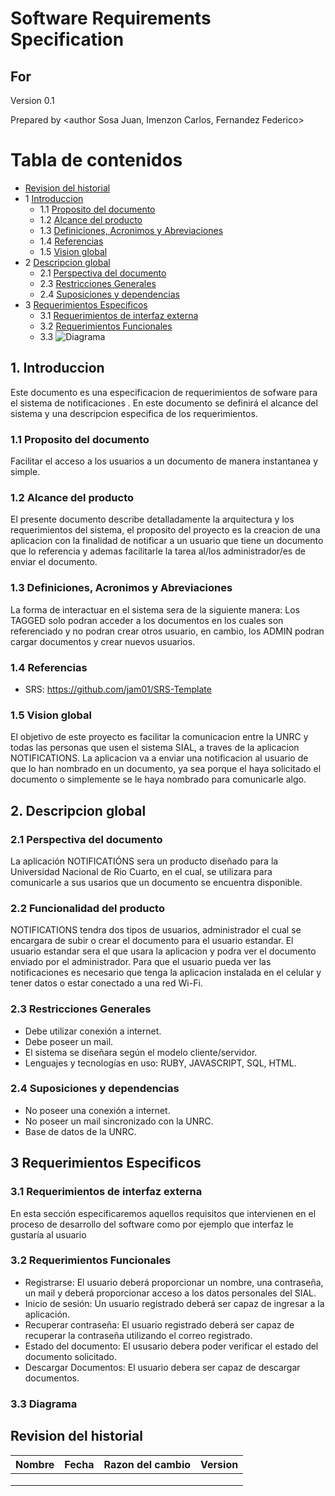 # Software Requirements Specification
## For <notifications>

Version 0.1

Prepared by <author Sosa Juan, Imenzon Carlos, Fernandez Federico>

<organization>  
	
<date created> 

Tabla de contenidos
=================
* [Revision del historial](#revision-del-historial)
* 1 [Introduccion](#1-introduccion)
  * 1.1 [Proposito del documento](#11-Proposito-del-documento)
  * 1.2 [Alcance del producto](#12-Alcance-del-producto)
  * 1.3 [Definiciones, Acronimos y Abreviaciones](#13-definiciones-acronimos-y-abreviaciones)
  * 1.4 [Referencias](#14-referencias) 
  * 1.5 [Vision global](#15-vision-global)
* 2 [Descripcion global](#2-descripcion-global)
  * 2.1 [Perspectiva del documento](#21-perspectiva-del-producto)
  * 2.3 [Restricciones Generales](#23-restricciones-generales)
  * 2.4 [Suposiciones y dependencias](#24-suposiciones-y-dependencias)
* 3 [Requerimientos Especificos](#3-requerimientos-especificos) 
  * 3.1 [Requerimientos de interfaz externa](#31-requerimientos-de-interfaz-externa)
  * 3.2 [Requerimientos Funcionales](#32-requerimientos-Funcionales)
  * 3.3 ![Diagrama](/home/juanse/Imágenes/DD.png)





## 1. Introduccion
Este documento es una especificacion de requerimientos de sofware para el sistema de notificaciones . En este documento se definirá el alcance del sistema y una descripcion especifica de los requerimientos.

### 1.1 Proposito del documento
Facilitar el acceso a los usuarios a un documento de manera instantanea y simple.

### 1.2 Alcance del producto
El presente documento describe detalladamente la arquitectura y los requerimientos del sistema, el proposito del proyecto es la creacion de una aplicacion con la finalidad de notificar a un usuario que tiene un documento que lo referencia y
ademas facilitarle la tarea al/los administrador/es de enviar el documento.

### 1.3 Definiciones, Acronimos y Abreviaciones
La forma de interactuar en el sistema sera de la siguiente manera:
Los TAGGED solo podran acceder a los documentos en los cuales son referenciado y no podran crear otros usuario, en cambio, los ADMIN podran cargar documentos y crear nuevos usuarios.

### 1.4 Referencias
* SRS: https://github.com/jam01/SRS-Template

### 1.5 Vision global
El objetivo de este proyecto es facilitar la comunicacion entre la UNRC y todas las personas que usen el sistema SIAL, a traves de la aplicacion NOTIFICATIONS. La aplicacion va a enviar una notificacion al usuario de que lo han nombrado en un documento, ya sea porque el haya solicitado el documento o simplemente se le haya nombrado para comunicarle algo.

## 2. Descripcion global

### 2.1 Perspectiva del documento
La aplicación NOTIFICATIÓNS sera un producto diseñado para la Universidad Nacional de Rio Cuarto, en el cual, se utilizara para comunicarle a sus usarios que un documento se encuentra disponible. 

### 2.2 Funcionalidad del producto
NOTIFICATIONS tendra dos tipos de usuarios, administrador el cual se encargara de subir o crear el documento para el usuario estandar.
El usuario estandar sera el que usara la aplicacion y podra ver el documento enviado por el administrador. Para que el usuario pueda 
ver las notificaciones es necesario que tenga la aplicacion instalada en el celular y tener datos o estar conectado a una red Wi-Fi.

### 2.3 Restricciones Generales
* Debe utilizar conexión a internet.
* Debe poseer un mail.
* El sistema se diseñara según el modelo cliente/servidor.
* Lenguajes y tecnologías en uso: RUBY, JAVASCRIPT, SQL, HTML.

### 2.4 Suposiciones y dependencias
* No poseer una conexión a internet.
* No poseer un mail sincronizado con la UNRC.
* Base de datos de la UNRC.

## 3 Requerimientos Especificos

### 3.1 Requerimientos de interfaz externa
En esta sección especificaremos aquellos requisitos que intervienen en el proceso de desarrollo del software como por ejemplo que interfaz le gustaría al usuario

### 3.2 Requerimientos Funcionales
* Registrarse: El usuario deberá proporcionar un nombre, una contraseña, un mail y deberá
proporcionar acceso a los datos personales del SIAL.
* Inicio de sesión: Un usuario registrado deberá ser capaz de ingresar a la aplicación.
* Recuperar contraseña: El usuario registrado deberá ser capaz de recuperar la contraseña
utilizando el correo registrado.
* Estado del documento: El ususario debera poder verificar el estado del documento solicitado.
* Descargar Documentos: El usuario debera ser capaz de descargar documentos.
 
 
### 3.3 Diagrama





## Revision del historial
| Nombre | Fecha   | Razon del cambio    | Version   |
| -------| ------- | ------------------- | --------- |
|        |         |                     |           |
|        |         |                     |           |
|        |         |                     |           |